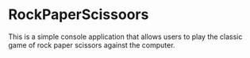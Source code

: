 # RockPaperScissoors
This is a simple console application that allows users to play the classic game of rock paper scissors against the computer.
